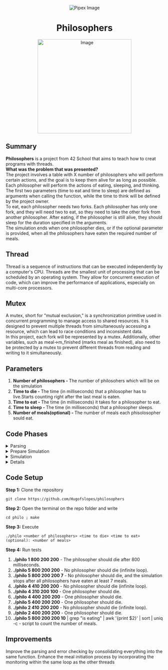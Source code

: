 <html>
    <p align="center">
        <img src="https://www.42porto.com/wp-content/uploads/2024/08/42-Porto-Horizontal.png" alt="Pipex Image" />
    </p>
    <h1 align="center">Philosophers</h1>
    <p align="center">
        <img src="https://github.com/user-attachments/assets/4363c36a-9ff3-4e40-b9b5-ea31b6db625b" width="300" alt="Image" />
    </p>
</html>

## Summary
<html>
    <p>
        <b>Philosophers</b> is a project from 42 School that aims to teach how to creat programs with threads.<br>
		<b>What was the problem that was presented?</b><br>
		The project involves a table with X number of philosophers who will perform certain actions, and the goal is to keep them alive for as long as possible. Each philosopher will perform the actions of eating, sleeping, and thinking. The first two parameters (time to eat and time to sleep) are defined as arguments when calling the function, while the time to think will be defined by the project owner.<br>
		To eat, each philosopher needs two forks. Each philosopher has only one fork, and they will need two to eat, so they need to take the other fork from another philosopher. After eating, if the philosopher is still alive, they should sleep for the duration specified in the arguments.<br>
		The simulation ends when one philosopher dies, or if the optional parameter <number of meals> is provided, when all the philosophers have eaten the required number of meals.
	</p>
</html>

## Thread
<html>
    <p>Thread is a sequence of instructions that can be executed independently by a computer's CPU. Threads are the smallest unit of processing that can be scheduled by an operating system. They allow for concurrent execution of code, which can improve the performance of applications, especially on multi-core processors.
	</p>
</html>

## Mutex
<html>
    <p>A mutex, short for "mutual exclusion," is a synchronization primitive used in concurrent programming to manage access to shared resources. It is designed to prevent multiple threads from simultaneously accessing a resource, which can lead to race conditions and inconsistent data.<br>
	In this project, each fork will be represented by a mutex. Additionally, other variables, such as meal->m_finished (marks meal as finished), also need to be protected by a mutex to prevent different threads from reading and writing to it simultaneously.
	</p>
</html>

## Parameters
<html>
    <ol>
        <li><b>Number of philosophers - </b>The number of philosohers which will be on the simulation</li>
		<li><b>Time to die - </b>The time (in milliseconds) that a philosopher has to live.Starts counting right after the last meal is eaten.</li>
		<li><b>Time to eat - </b>The time (in milliseconds) it takes for a philosopher to eat.</li>
		<li><b>Time to sleep - </b>The time (in milliseconds) that a philosopher sleeps.</li>
		<li><b>Number of meals(optional) - </b>The number of meals each phisolosopher sould eat.</li>
	 </ol>
</html>

## Code Phases

<html>
<details>
    <summary>Parsing</summary>
    <ol>
		<li> Check if the number of parameters is correct. The program should have 4 or 5 parameters depending on whether the number of meals is included.</li>
		<li> Implement the <b>atol( )</b>(string to long integer) function for each of the parameters, ensuring that the input consists only of numbers and that they are positive. This is important because there cannot be negative values for philosophers, meals, or time. We are using atol because we will be working with milliseconds, and the time values may exceed the range of a standard integer. This approach allows us to compare these values without needing to perform type casting.</li>
	</ol>
</details>
</html>

<html>
<details>
    <summary>Prepare Simulation</summary>
    <ol>
		<li>In the case of a single philosopher, the simulation will start, but since the philosopher has only one fork, they will die once the time to die has elapsed. For this we call <b>one_philo( )</b>.</li>
		<li>In the case of multiple philosophers, we call <b>init_philo( )</b> to allocate memory for the arrays we use: the array of mutex forks, the array of other mutexes (defined by the enum), and the array for philosophers. After that, we initialize each philosopher, providing them with all the variables they will need to access during the simulation. To avoid <b>data races</b> (which occur when multiple threads access the same memory location concurrently), we assign each philosopher their own time to sleep, time to die, and other relevant variables. The only variable they will need to check from the main structure is whether the simulation has finished. In this loop, we will assign the forks that each philosopher will use. Each philosopher's right fork will be the one matching their ID number, while the left fork will be their ID plus one, except for the last philosopher, who will have the left fork as the first philosopher's fork. This arrangement is designed to prevent <b>deadlock</b> (a situation where two or more processes are unable to proceed because each is waiting for the other to release a resource).
		</li>
		<li><b>init_threads( )</b> - We call this function to initialize each thread (which represents one philosopher), to initialize the mutex array, and to initialize the supervisor/monitoring thread (which will be responsible for checking if any philosopher has died and if the required number of meals has already been accomplished). The <b>pthread_mutex_init( )</b> function receives the address of a mutex, just as pthread_create( )</b> receives the address of the thread, the function to be executed, and the structure for each philosopher.
		</li>
		<li> After all threads are created we call <b>init_eat_time( )</b> to give each philosopher the starting simulation time.
	</ol>
</details>
</html>

<html>
<details>
    <summary>Simulation</summary>
	<b>Action</b><br>
    <ol>
		<li>Wait for all threads to be created, then continue when <b>philo->ph->ready == philo->ph->nbr_ph</b></li>
		<li>Wait for monitoring to be created, then continue when <b>philo->ph->ready_to_go = 1</b> </li>
		<li>To avoid issues with the forks, the first meal was 'forced': the odd-numbered philosophers took the forks and started eating, even philosophers started thinking while they were waiting for the forks.</li>
		<li>After the first meal, we entered a loop where the philosophers eat, sleep, and think until one of the end conditions is reached. Always being careful with race conditions, using mutexes to prevent them..</li>
	</ol>
</details>
<details>
	<b>Monitoring</b><br>
    <ol>
		<li>Wait for all threads to be created</li>
		<li>Check if the time to die is greater than the current time minus the time of the last meal.</li>
		<li>In the case where the number of philosophers is greater than 0, check if all the philosophers have eaten the minimum number of meals using the function <b>check_all_ate( )</b></li> 
	</ol>
</details>
</html>

## Code Setup
<html>
    <p>    
    <b>Step 1:</b> Clone the repository
    </p>
</html>
 
    git clone https://github.com/Hugofslopes/philosophers

<html>
    <p>
    <b>Step 2:</b> Open the terminal on the repo folder and write
    </p>
</html>

    cd philo ; make

<html>
    <p>
    <b>Step 3:</b> Execute
    </p>
</html>

    ./philo <number of philosophers> <time to die> <time to eat> (optional): <number of meals>

<html>
    <p>
    <b>Step 4:</b> Run tests<br>
	</p>
</html>

<html>
    <ol>
		<li><b>./philo 1 800 200 200</b> - The philosopher should die after 800 milliseconds.</li>
		<li><b>./philo 5 800 200 200</b> - No philosopher should die (infinite loop).</li>
		<li><b>./philo 5 800 200 200 7</b> - No philosopher should die, and the simulation stops after all philosophers have eaten at least 7 meals.</li>
		<li><b>./philo 4 410 200 200</b> - No philosopher should die (infinite loop).</li>
		<li><b>./philo 4 310 200 100</b> - One philosopher should die.</li>
		<li><b>./philo 4 400 200 200</b> - One philosopher should die.</li>
		<li><b>./philo 5 400 200 200</b> - One philosopher should die.</li>
		<li><b>./philo 2 410 200 200</b> - No philosopher should die (infinite loop).</li>
		<li><b>./philo 2 400 200 200</b> - One philosopher should die.</li>
		<li><b>./philo 5 800 200 200 10</b> | grep "is eating" | awk '{print $2}' | sort | uniq -c - script to count the number of meals.</li>
	</ol>
</html>

## Improvements
<html>
    <p>
    Improve the parsing and error checking by consolidating everything into the same function. Enhance the meal initiation process by incorporating the monitoring within the same loop as the other threads
	</p>
</html>